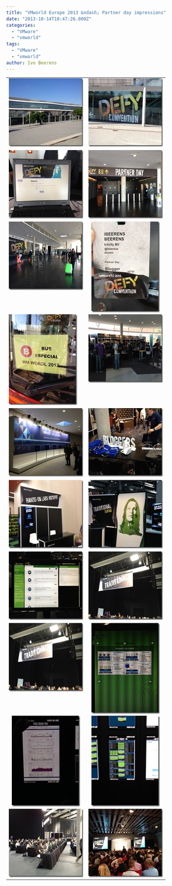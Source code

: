 ```yaml
---
title: "VMworld Europe 2013 &ndash; Partner day impressions"
date: "2013-10-14T18:47:26.000Z"
categories: 
  - "VMware"
  - "vmworld"
tags: 
  - "VMware"
  - "vmworld"
author: Ivo Beerens
---
```


<table cellspacing="0" cellpadding="2" width="400" border="0"><tbody><tr><td valign="top" width="200"><a href="images/IMG_1522.jpg"><img title="IMG_1522" style="border-top: 0px; border-right: 0px; background-image: none; border-bottom: 0px; padding-top: 0px; padding-left: 0px; border-left: 0px; display: inline; padding-right: 0px" border="0" alt="IMG_1522" src="images/IMG_1522_thumb.jpg" width="244" height="184"></a></td><td valign="top" width="200"><a href="https://www.ivobeerens.nl/wp-content/uploads/2013/10/IMG_1525.jpg"><img title="IMG_1525" style="border-top: 0px; border-right: 0px; background-image: none; border-bottom: 0px; padding-top: 0px; padding-left: 0px; border-left: 0px; display: inline; padding-right: 0px" border="0" alt="IMG_1525" src="images/IMG_1525_thumb.jpg" width="244" height="184"></a></td></tr><tr><td valign="top" width="200"><a href="https://www.ivobeerens.nl/wp-content/uploads/2013/10/IMG_1530.jpg"><img title="IMG_1530" style="border-top: 0px; border-right: 0px; background-image: none; border-bottom: 0px; padding-top: 0px; padding-left: 0px; border-left: 0px; display: inline; padding-right: 0px" border="0" alt="IMG_1530" src="images/IMG_1530_thumb.jpg" width="244" height="184"></a></td><td valign="top" width="200"><a href="https://www.ivobeerens.nl/wp-content/uploads/2013/10/IMG_1533.jpg"><img title="IMG_1533" style="border-top: 0px; border-right: 0px; background-image: none; border-bottom: 0px; padding-top: 0px; padding-left: 0px; border-left: 0px; display: inline; padding-right: 0px" border="0" alt="IMG_1533" src="images/IMG_1533_thumb.jpg" width="244" height="184"></a></td></tr><tr><td valign="top" width="200"><a href="https://www.ivobeerens.nl/wp-content/uploads/2013/10/IMG_1534.jpg"><img title="IMG_1534" style="border-top: 0px; border-right: 0px; background-image: none; border-bottom: 0px; padding-top: 0px; padding-left: 0px; border-left: 0px; display: inline; padding-right: 0px" border="0" alt="IMG_1534" src="images/IMG_1534_thumb.jpg" width="244" height="184"></a></td><td valign="top" width="200"><a href="https://www.ivobeerens.nl/wp-content/uploads/2013/10/IMG_1537.jpg"><img title="IMG_1537" style="border-top: 0px; border-right: 0px; background-image: none; border-bottom: 0px; float: none; padding-top: 0px; padding-left: 0px; margin-left: auto; border-left: 0px; display: block; padding-right: 0px; margin-right: auto" border="0" alt="IMG_1537" src="images/IMG_1537_thumb.jpg" width="184" height="244"></a></td></tr><tr><td valign="top" width="200"><a href="https://www.ivobeerens.nl/wp-content/uploads/2013/10/IMG_1540.jpg"><img title="IMG_1540" style="border-top: 0px; border-right: 0px; background-image: none; border-bottom: 0px; padding-top: 0px; padding-left: 0px; border-left: 0px; display: inline; padding-right: 0px" border="0" alt="IMG_1540" src="images/IMG_1540_thumb.jpg" width="184" height="244"></a></td><td valign="top" width="200"><a href="https://www.ivobeerens.nl/wp-content/uploads/2013/10/IMG_1548.jpg"><img title="IMG_1548" style="border-top: 0px; border-right: 0px; background-image: none; border-bottom: 0px; padding-top: 0px; padding-left: 0px; border-left: 0px; display: inline; padding-right: 0px" border="0" alt="IMG_1548" src="images/IMG_1548_thumb.jpg" width="244" height="184"></a></td></tr><tr><td valign="top" width="200"><a href="https://www.ivobeerens.nl/wp-content/uploads/2013/10/IMG_1551.jpg"><img title="IMG_1551" style="border-top: 0px; border-right: 0px; background-image: none; border-bottom: 0px; padding-top: 0px; padding-left: 0px; border-left: 0px; display: inline; padding-right: 0px" border="0" alt="IMG_1551" src="images/IMG_1551_thumb.jpg" width="244" height="184"></a></td><td valign="top" width="200"><a href="https://www.ivobeerens.nl/wp-content/uploads/2013/10/IMG_1558.jpg"><img title="IMG_1558" style="border-top: 0px; border-right: 0px; background-image: none; border-bottom: 0px; padding-top: 0px; padding-left: 0px; border-left: 0px; display: inline; padding-right: 0px" border="0" alt="IMG_1558" src="images/IMG_1558_thumb.jpg" width="244" height="184"></a></td></tr><tr><td valign="top" width="200"><a href="https://www.ivobeerens.nl/wp-content/uploads/2013/10/IMG_1561.jpg"><img title="IMG_1561" style="border-top: 0px; border-right: 0px; background-image: none; border-bottom: 0px; padding-top: 0px; padding-left: 0px; border-left: 0px; display: inline; padding-right: 0px" border="0" alt="IMG_1561" src="images/IMG_1561_thumb.jpg" width="244" height="184"></a></td><td valign="top" width="200"><a href="https://www.ivobeerens.nl/wp-content/uploads/2013/10/IMG_1564.jpg"><img title="IMG_1564" style="border-top: 0px; border-right: 0px; background-image: none; border-bottom: 0px; padding-top: 0px; padding-left: 0px; border-left: 0px; display: inline; padding-right: 0px" border="0" alt="IMG_1564" src="images/IMG_1564_thumb.jpg" width="244" height="184"></a></td></tr><tr><td valign="top" width="200"><a href="https://www.ivobeerens.nl/wp-content/uploads/2013/10/IMG_1565.jpg"><img title="IMG_1565" style="border-top: 0px; border-right: 0px; background-image: none; border-bottom: 0px; padding-top: 0px; padding-left: 0px; border-left: 0px; display: inline; padding-right: 0px" border="0" alt="IMG_1565" src="images/IMG_1565_thumb.jpg" width="244" height="184"></a></td><td valign="top" width="200"><a href="https://www.ivobeerens.nl/wp-content/uploads/2013/10/IMG_1568.jpg"><img title="IMG_1568" style="border-top: 0px; border-right: 0px; background-image: none; border-bottom: 0px; padding-top: 0px; padding-left: 0px; border-left: 0px; display: inline; padding-right: 0px" border="0" alt="IMG_1568" src="images/IMG_1568_thumb.jpg" width="244" height="184"></a></td></tr><tr><td valign="top" width="200"><a href="https://www.ivobeerens.nl/wp-content/uploads/2013/10/IMG_1569.jpg"><img title="IMG_1569" style="border-top: 0px; border-right: 0px; background-image: none; border-bottom: 0px; padding-top: 0px; padding-left: 0px; border-left: 0px; display: inline; padding-right: 0px" border="0" alt="IMG_1569" src="images/IMG_1569_thumb.jpg" width="244" height="184"></a></td><td valign="top" width="200"><a href="https://www.ivobeerens.nl/wp-content/uploads/2013/10/IMG_1572.jpg"><img title="IMG_1572" style="border-top: 0px; border-right: 0px; background-image: none; border-bottom: 0px; float: none; padding-top: 0px; padding-left: 0px; margin-left: auto; border-left: 0px; display: block; padding-right: 0px; margin-right: auto" border="0" alt="IMG_1572" src="images/IMG_1572_thumb.jpg" width="184" height="244"></a></td></tr><tr><td valign="top" width="200"><a href="https://www.ivobeerens.nl/wp-content/uploads/2013/10/IMG_1576.jpg"><img title="IMG_1576" style="border-top: 0px; border-right: 0px; background-image: none; border-bottom: 0px; float: none; padding-top: 0px; padding-left: 0px; margin-left: auto; border-left: 0px; display: block; padding-right: 0px; margin-right: auto" border="0" alt="IMG_1576" src="images/IMG_1576_thumb.jpg" width="184" height="244"></a></td><td valign="top" width="200"><a href="https://www.ivobeerens.nl/wp-content/uploads/2013/10/IMG_1577.jpg"><img title="IMG_1577" style="border-top: 0px; border-right: 0px; background-image: none; border-bottom: 0px; float: none; padding-top: 0px; padding-left: 0px; margin-left: auto; border-left: 0px; display: block; padding-right: 0px; margin-right: auto" border="0" alt="IMG_1577" src="images/IMG_1577_thumb.jpg" width="184" height="244"></a></td></tr><tr><td valign="top" width="200"><a href="https://www.ivobeerens.nl/wp-content/uploads/2013/10/IMG_1581.jpg"><img title="IMG_1581" style="border-top: 0px; border-right: 0px; background-image: none; border-bottom: 0px; padding-top: 0px; padding-left: 0px; border-left: 0px; display: inline; padding-right: 0px" border="0" alt="IMG_1581" src="images/IMG_1581_thumb.jpg" width="244" height="184"></a></td><td valign="top" width="200"><a href="https://www.ivobeerens.nl/wp-content/uploads/2013/10/IMG_1584.jpg"><img title="IMG_1584" style="border-top: 0px; border-right: 0px; background-image: none; border-bottom: 0px; padding-top: 0px; padding-left: 0px; border-left: 0px; display: inline; padding-right: 0px" border="0" alt="IMG_1584" src="images/IMG_1584_thumb.jpg" width="244" height="184"></a></td></tr></tbody></table>



